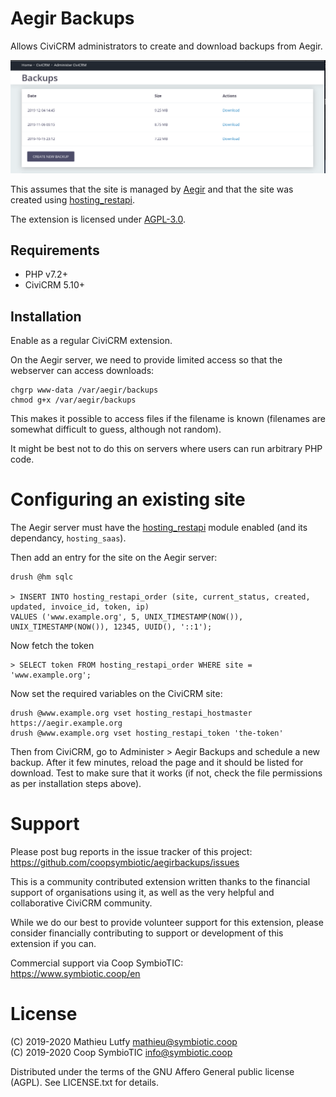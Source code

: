 # Aegir Backups

Allows CiviCRM administrators to create and download backups from Aegir.

![Screenshot](/images/screenshot.png)

This assumes that the site is managed by [Aegir](http://www.aegirproject.org/)
and that the site was created using [hosting_restapi](https://github.com/coopsymbiotic/hosting_restapi).

The extension is licensed under [AGPL-3.0](LICENSE.txt).

## Requirements

* PHP v7.2+
* CiviCRM 5.10+

## Installation

Enable as a regular CiviCRM extension.

On the Aegir server, we need to provide limited access so that the webserver can access
downloads:

```
chgrp www-data /var/aegir/backups
chmod g+x /var/aegir/backups
```

This makes it possible to access files if the filename is known (filenames are somewhat
difficult to guess, although not random).

It might be best not to do this on servers where users can run arbitrary PHP code.

# Configuring an existing site

The Aegir server must have the [hosting_restapi](https://github.com/coopsymbiotic/hosting_restapi)
module enabled (and its dependancy, `hosting_saas`).

Then add an entry for the site on the Aegir server:

```
drush @hm sqlc

> INSERT INTO hosting_restapi_order (site, current_status, created, updated, invoice_id, token, ip)
VALUES ('www.example.org', 5, UNIX_TIMESTAMP(NOW()), UNIX_TIMESTAMP(NOW()), 12345, UUID(), '::1');
```

Now fetch the token

```
> SELECT token FROM hosting_restapi_order WHERE site = 'www.example.org';
```

Now set the required variables on the CiviCRM site:

```
drush @www.example.org vset hosting_restapi_hostmaster https://aegir.example.org
drush @www.example.org vset hosting_restapi_token 'the-token'
```

Then from CiviCRM, go to Administer > Aegir Backups and schedule a new backup.
After it few minutes, reload the page and it should be listed for download.
Test to make sure that it works (if not, check the file permissions as per
installation steps above).

# Support

Please post bug reports in the issue tracker of this project:  
https://github.com/coopsymbiotic/aegirbackups/issues

This is a community contributed extension written thanks to the financial
support of organisations using it, as well as the very helpful and collaborative
CiviCRM community.

While we do our best to provide volunteer support for this extension, please
consider financially contributing to support or development of this extension
if you can.

Commercial support via Coop SymbioTIC:  
https://www.symbiotic.coop/en

# License

(C) 2019-2020 Mathieu Lutfy <mathieu@symbiotic.coop>  
(C) 2019-2020 Coop SymbioTIC <info@symbiotic.coop>

Distributed under the terms of the GNU Affero General public license (AGPL).
See LICENSE.txt for details.
